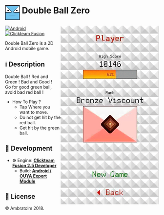 #  <img src="./icon.png" alt="Icon" width="48" align="top" /> Double Ball Zero

<img src="./screenshot.gif?raw=true" alt="Screenshot" align="right">

[![Android](https://img.shields.io/badge/Android-blue?logo=android)](https://github.com/topics/android)
[![Clickteam Fusion](https://img.shields.io/badge/Clickteam%20Fusion-2.5-blue?logo=cplusplus)](https://github.com/topics/clickteam-fusion)

Double Ball Zero is a 2D Android mobile game.

## ℹ️ Description

Double Ball ! Red and Green ! Bad and Good ! <br />
Go for good green ball, avoid bad red ball !

- How To Play ?
  - Tap Where you want to move.
  - Do not get hit by the red ball.
  - Get hit by the green ball.

## 🚀 Development
- ⚙️ Engine: [**Clickteam Fusion 2.5 Developer**](https://www.clickteam.com/clickteam-fusion-2-5-developer)
  - Build: [**Android / OUYA Export Module**](https://www.clickteam.com/android-export-module)

## 📄 License
&copy; Ambratolm 2018.